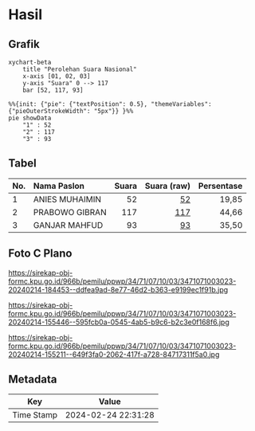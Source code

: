 # Hasil

## Grafik

```mermaid
xychart-beta
    title "Perolehan Suara Nasional"
    x-axis [01, 02, 03]
    y-axis "Suara" 0 --> 117
    bar [52, 117, 93]
```

```mermaid
%%{init: {"pie": {"textPosition": 0.5}, "themeVariables": {"pieOuterStrokeWidth": "5px"}} }%%
pie showData
    "1" : 52
    "2" : 117
    "3" : 93
```

## Tabel

| No. | Nama Paslon    | Suara | Suara (raw) | Persentase |
|:--- |:-------------- | -----:| -----------:| ----------:|
| 1   | ANIES MUHAIMIN | 52    | [52][p-1]   | 19,85      |
| 2   | PRABOWO GIBRAN | 117   | [117][p-2]  | 44,66      |
| 3   | GANJAR MAHFUD  | 93    | [93][p-3]   | 35,50      |


[p-1]: https://github.com/gigit-pemilu/pemilu-2024/blob/main/pilpres/hitung-suara/sub/34-di-yogyakarta/sub/71-kota-yogyakarta/sub/07-wirobrajan/sub/1003-patangpuluhan/sub/023-tps/sub/paslon-1.txt
[p-2]: https://github.com/gigit-pemilu/pemilu-2024/blob/main/pilpres/hitung-suara/sub/34-di-yogyakarta/sub/71-kota-yogyakarta/sub/07-wirobrajan/sub/1003-patangpuluhan/sub/023-tps/sub/paslon-2.txt
[p-3]: https://github.com/gigit-pemilu/pemilu-2024/blob/main/pilpres/hitung-suara/sub/34-di-yogyakarta/sub/71-kota-yogyakarta/sub/07-wirobrajan/sub/1003-patangpuluhan/sub/023-tps/sub/paslon-3.txt

## Foto C Plano

https://sirekap-obj-formc.kpu.go.id/966b/pemilu/ppwp/34/71/07/10/03/3471071003023-20240214-184453--ddfea9ad-8e77-46d2-b363-e9199ec1f91b.jpg

https://sirekap-obj-formc.kpu.go.id/966b/pemilu/ppwp/34/71/07/10/03/3471071003023-20240214-155446--595fcb0a-0545-4ab5-b9c6-b2c3e0f168f6.jpg

https://sirekap-obj-formc.kpu.go.id/966b/pemilu/ppwp/34/71/07/10/03/3471071003023-20240214-155211--649f3fa0-2062-417f-a728-84717311f5a0.jpg


## Metadata

| Key        | Value               |
| ---------- | ------------------- |
| Time Stamp | 2024-02-24 22:31:28 |



